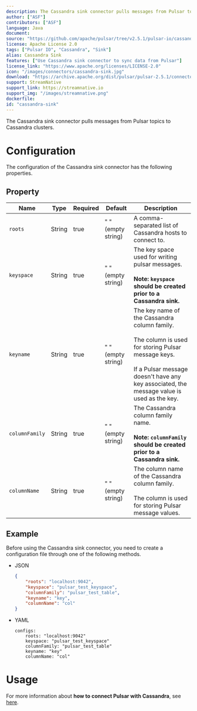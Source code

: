 ```yaml
---
description: The Cassandra sink connector pulls messages from Pulsar topics to Cassandra clusters
author: ["ASF"]
contributors: ["ASF"]
language: Java
document: 
source: "https://github.com/apache/pulsar/tree/v2.5.1/pulsar-io/cassandra"
license: Apache License 2.0
tags: ["Pulsar IO", "Cassandra", "Sink"]
alias: Cassandra Sink
features: ["Use Cassandra sink connector to sync data from Pulsar"]
license_link: "https://www.apache.org/licenses/LICENSE-2.0"
icon: "/images/connectors/cassandra-sink.jpg"
download: "https://archive.apache.org/dist/pulsar/pulsar-2.5.1/connectors/pulsar-io-cassandra-2.5.1.nar"
support: StreamNative
support_link: https://streamnative.io
support_img: "/images/streamnative.png"
dockerfile: 
id: "cassandra-sink"
---
```


The Cassandra sink connector pulls messages from Pulsar topics to Cassandra clusters.

# Configuration

The configuration of the Cassandra sink connector has the following properties.

## Property

| Name | Type|Required | Default | Description 
|------|----------|----------|---------|-------------|
| `roots` | String|true | " " (empty string) | A comma-separated list of Cassandra hosts to connect to.|
| `keyspace` | String|true| " " (empty string)| The key space used for writing pulsar messages. <br><br>**Note: `keyspace` should be created prior to a Cassandra sink.**|
| `keyname` | String|true| " " (empty string)| The key name of the Cassandra column family. <br><br>The column is used for storing Pulsar message keys. <br><br>If a Pulsar message doesn't have any key associated, the message value is used as the key. |
| `columnFamily` | String|true| " " (empty string)| The Cassandra column family name.<br><br>**Note: `columnFamily` should be created prior to a Cassandra sink.**|
| `columnName` | String|true| " " (empty string) | The column name of the Cassandra column family.<br><br> The column is used for storing Pulsar message values. |

## Example

Before using the Cassandra sink connector, you need to create a configuration file through one of the following methods.

* JSON

    ```json
    {
        "roots": "localhost:9042",
        "keyspace": "pulsar_test_keyspace",
        "columnFamily": "pulsar_test_table",
        "keyname": "key",
        "columnName": "col"
    }
    ```

* YAML
  
    ```
    configs:
        roots: "localhost:9042"
        keyspace: "pulsar_test_keyspace"
        columnFamily: "pulsar_test_table"
        keyname: "key"
        columnName: "col"
    ```


# Usage

For more information about **how to connect Pulsar with Cassandra**, see [here](https://pulsar.apache.org/docs/en/next/io-quickstart/#connect-pulsar-to-cassandra).
